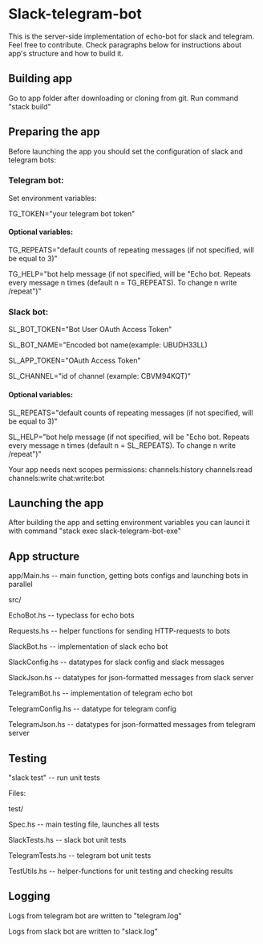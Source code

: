 # Slack-telegram-bot
This is the server-side implementation of echo-bot for slack and telegram. Feel free to contribute. Check paragraphs below for instructions about app's structure and how to build it.

## Building app

Go to app folder after downloading or cloning from git. Run command "stack build"

## Preparing the app

Before launching the app you should set the configuration of slack and telegram bots:

### Telegram bot:

Set environment variables:

TG_TOKEN="your telegram bot token"

#### Optional variables:

TG_REPEATS="default counts of repeating messages (if not specified, will be equal to 3)"

TG_HELP="bot help message (if not specified, will be "Echo bot. Repeats every message n times (default n = TG_REPEATS). To change n write /repeat")"


### Slack bot:

SL_BOT_TOKEN="Bot User OAuth Access Token"

SL_BOT_NAME="Encoded bot name(example: UBUDH33LL)

SL_APP_TOKEN="OAuth Access Token"

SL_CHANNEL="id of channel (example: CBVM94KQT)"

#### Optional variables:

SL_REPEATS="default counts of repeating messages (if not specified, will be equal to 3)"

SL_HELP="bot help message (if not specified, will be "Echo bot. Repeats every message n times (default n = SL_REPEATS). To change n write /repeat")"

Your app needs next scopes permissions:
channels:history
channels:read
channels:write
chat:write:bot

## Launching the app

After building the app and setting environment variables you can launci it with command "stack exec slack-telegram-bot-exe"

## App structure

app/Main.hs -- main function, getting bots configs and launching bots in parallel

src/

  EchoBot.hs -- typeclass for echo bots

  Requests.hs -- helper functions for sending HTTP-requests to bots

  SlackBot.hs -- implementation of slack echo bot

  SlackConfig.hs -- datatypes for slack config and slack messages

  SlackJson.hs -- datatypes for json-formatted messages from slack server

  TelegramBot.hs -- implementation of telegram echo bot

  TelegramConfig.hs -- datatype for telegram config 

  TelegramJson.hs -- datatypes for json-formatted messages from telegram server

## Testing
"slack test" -- run unit tests

Files:

test/

  Spec.hs -- main testing file, launches all tests

  SlackTests.hs -- slack bot unit tests

  TelegramTests.hs -- telegram bot unit tests

  TestUtils.hs -- helper-functions for unit testing and checking results


## Logging
Logs from telegram bot are written to "telegram.log"

Logs from slack bot are written to "slack.log"

